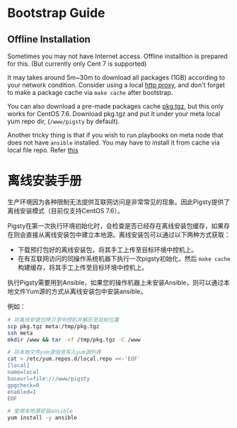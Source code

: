 # Bootstrap Guide



## Offline Installation

Sometimes you may not have Internet access. Offline installtion is prepared for this. (But currently only Cent 7 is supported)

It may takes around 5m~30m to download all packages (1GB) according to your network condition. Consider using a local [http proxy](group_vars/dev.yml), and don't forget to make a package cache via  `make cache` after bootstrap. 

You can also download a pre-made packages cache [pkg.tgz](), but this only works for CentOS 7.6. Download pkg.tgz and put it under your meta local yum repo dir, (`/www/pigsty` by default).

Another tricky thing is that if you wish to run playbooks on meta node that does not have `ansible` installed. You may have to install it from cache via local file repo. Refer [this](roles/repo/templates/bootstrap.sh.j2)





# 离线安装手册

生产环境因为各种限制无法提供互联网访问是非常常见的现象。因此Pigsty提供了离线安装模式（目前仅支持CentOS 7.6）。

Pigsty在第一次执行环境初始化时，会检查是否已经存在离线安装包缓存，如果存在则会直接从离线安装包中建立本地源。离线安装包可以通过以下两种方式获取：

* 下载预打包好的离线安装包，将其手工上传至目标环境中控机上。
* 在有互联网访问的同操作系统机器下执行一次pigsty初始化，然后 `make cache` 构建缓存，将其手工上传至目标环境中控机上。

执行Pigsty需要用到Ansible，如果您的操作机器上未安装Ansible，则可以通过本地文件Yum源的方式从离线安装包中安装ansible。

例如：

```bash
# 将离线安装包拷贝至中控机并解压至目标位置
scp pkg.tgz meta:/tmp/pkg.tgz
ssh meta
mkdir /www && tar -xf /tmp/pkg.tgz -C /www

# 将本地文件yum源信息写入yum源列表
cat > /etc/yum.repos.d/local.repo <<-'EOF'
[local]
name=local
baseurl=file:///www/pigsty
gpgcheck=0
enabled=1
EOF

# 使用本地源安装ansible
yum install -y ansible
```

